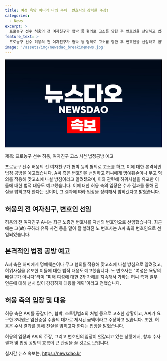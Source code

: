 ```yaml
---
title: 여성 욕망 아니라 나의 주체  변호사의 강력한 주장!
categories:
  - News
excerpt: >
  프로농구 선수 허웅의 전 여자친구가 협박 등 혐의로 고소를 당한 후 변호인을 선임하고 법정 공방을 예고했다. 이에 대해 허웅 측은 A씨에게 명예훼손이나 무고 혐의를 적용해 맞고소에 나설 방침으로 알려졌다. A씨 측은 허위사실을 유포한 이들에 대한 법적 대응도 예고했고, 변호인은 피해 여성에 대한 2차 가해를 지속해서 가하는 허씨 측과 일부 언론에 대해 강경하게 대응할 것이라고 밝혔다. 허웅은 상대방의 주장에 대해 수사 결과를 기다리겠다고 전하였으며, 이 사건은 계속 관심을 끌고 있다.
feature_text: >
  프로농구 선수 허웅의 전 여자친구가 협박 등 혐의로 고소를 당한 후 변호인을 선임하고 법정 공방을 예고했다. 이에 대해 허웅 측은 A씨에게 명예훼손이나 무고 혐의를 적용해 맞고소에 나설 방침으로 알려졌다. A씨 측은 허위사실을 유포한 이들에 대한 법적 대응도 예고했고, 변호인은 피해 여성에 대한 2차 가해를 지속해서 가하는 허씨 측과 일부 언론에 대해 강경하게 대응할 것이라고 밝혔다. 허웅은 상대방의 주장에 대해 수사 결과를 기다리겠다고 전하였으며, 이 사건은 계속 관심을 끌고 있다.
image: '/assets/img/newsdao_breakingnews.jpg'
---
```


<p><img src="/assets/img/newsdao_breakingnews.jpg" alt="ontimetimes 속보" /></p>

<p>제목: 프로농구 선수 허웅, 여자친구 고소 사건 법정공방 예고</p>

<p>프로농구 선수 허웅의 전 여자친구가 협박 등의 혐의로 고소를 하고, 이에 대한 본격적인 법정 공방을 예고했습니다. A씨 측은 변호인을 선임하고 허씨에게 명예훼손이나 무고 혐의를 적용해 맞고소에 나설 방침이라고 알려졌으며, 이와 관련해 허위사실을 유포한 이들에 대한 법적 대응도 예고했습니다. 이에 대한 허웅 측의 입장은 수사 결과를 통해 진실을 밝히고자 한다는 것이며, 그 결과에 따라 입장을 정리해서 밝히겠다고 밝혔습니다.</p>

<h2 data-ke-size="size26">허웅의 전 여자친구, 변호인 선임</h2>

<p>허웅의 전 여자친구 A씨는 최근 노종언 변호사를 자신의 변호인으로 선임했습니다. 최근에는 고(故) 구하라 유족 사건 등을 맡아 잘 알려진 노 변호사는 A씨 측의 변호인으로 선임되었습니다.</p>

<h2 data-ke-size="size26">본격적인 법정 공방 예고</h2>

<p>A씨 측은 허씨에게 명예훼손이나 무고 혐의를 적용해 맞고소에 나설 방침으로 알려졌고, 허위사실을 유포한 이들에 대한 법적 대응도 예고했습니다. 노 변호사는 "여성은 욕망의 배설구가 아니다"라며 “피해 여성에 대한 2차 가해를 지속해서 가하는 허씨 측과 일부 언론에 대해 선처 없이 강경하게 대응할 계획"이라고 전했습니다.</p>

<h2 data-ke-size="size26">허웅 측의 입장 및 대응</h2>

<p>허웅 측은 A씨를 공갈미수, 협박, 스토킹범죄의 처벌 등으로 고소한 상황이고, A씨가 요구한 3억원은 임신중절 수술의 대가로 제시된 금액이라고 주장하고 있습니다. 또한, 허웅은 수사 결과를 통해 진실을 밝히고자 한다는 입장을 밝혔습니다.</p>

<p>허웅의 입장과 A씨의 주장, 그리고 변호인의 입장이 엇갈리고 있는 상황에서, 향후 수사 결과 및 법정 공방의 흐름이 큰 관심을 끌 것으로 보입니다.</p>
실시간 뉴스 속보는, <a href="https://newsdao.kr" rel="dofollow">https://newsdao.kr</a>


